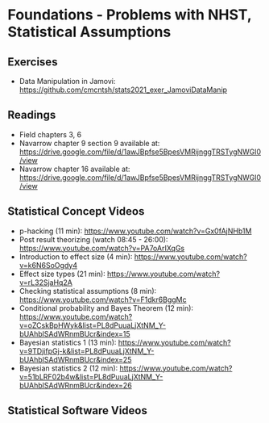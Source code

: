 # Foundations - Problems with NHST, Statistical Assumptions

## Exercises

* Data Manipulation in Jamovi: https://github.com/cmcntsh/stats2021_exer_JamoviDataManip

## Readings

* Field chapters 3, 6
* Navarrow chapter 9 section 9 available at: https://drive.google.com/file/d/1awJBpfse5BpesVMRijnggTRSTygNWGl0/view
* Navarrow chapter 16 available at: https://drive.google.com/file/d/1awJBpfse5BpesVMRijnggTRSTygNWGl0/view

## Statistical Concept Videos

* p-hacking (11 min): https://www.youtube.com/watch?v=Gx0fAjNHb1M
* Post result theorizing (watch 08:45 - 26:00): https://www.youtube.com/watch?v=PA7oArIXqGs
* Introduction to effect size (4 min): https://www.youtube.com/watch?v=k6N6SoOgdy4
* Effect size types (21 min): https://www.youtube.com/watch?v=rL32SjaHq2A
* Checking statistical assumptions (8 min): https://www.youtube.com/watch?v=F1dkr6BggMc
* Conditional probability and Bayes Theorem (12 min): https://www.youtube.com/watch?v=oZCskBpHWyk&list=PL8dPuuaLjXtNM_Y-bUAhblSAdWRnmBUcr&index=15
* Bayesian statistics 1 (13 min): https://www.youtube.com/watch?v=9TDjifpGj-k&list=PL8dPuuaLjXtNM_Y-bUAhblSAdWRnmBUcr&index=25
* Bayesian statistics 2 (12 min): https://www.youtube.com/watch?v=51bLRF02b4w&list=PL8dPuuaLjXtNM_Y-bUAhblSAdWRnmBUcr&index=26

## Statistical Software Videos
